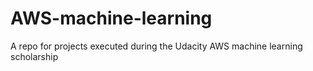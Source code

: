 # AWS-machine-learning
A repo for projects executed during the Udacity AWS machine learning scholarship
